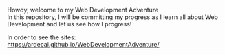 Howdy, welcome to my Web Development Adventure<br>
In this repository, I will be committing my progress as I learn all about Web Development and let us see how I progress!


In order to see the sites: https://ardecai.github.io/WebDevelopmentAdventure/
